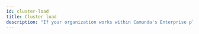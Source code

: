 ```yaml
---
id: cluster-load
title: Cluster load
description: "If your organization works within Camunda's Enterprise plan, you can create cluster backups."
---
```

